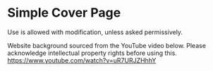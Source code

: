 # Simple Cover Page
Use is allowed with modification, unless asked permissively.

Website background sourced from the YouTube video below. Please acknowledge intellectual property rights before using this.
https://www.youtube.com/watch?v=uR7URJZHhhY
